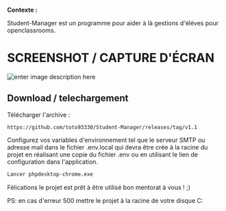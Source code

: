 **Contexte :**

Student-Manager est un programme pour aider à là gestions d'éléves pour openclassrooms.

# SCREENSHOT  / CAPTURE D'ÉCRAN

![enter image description here](https://i.ibb.co/NxVZg9F/Sans-titre-2.jpg)

## Download / telechargement

Télécharger l'archive :
```
https://github.com/toto93330/Student-Manager/releases/tag/v1.1
```

Configurez vos variables d'environnement tel que le serveur SMTP ou adresse mail dans le fichier .env.local qui devra être crée à la racine du projet en réalisant une copie du fichier .env ou en utilisant le lien de configuration dans l'application.

```sh
Lancer phpdesktop-chrome.exe
```

Félications le projet est prêt à être utilisé bon mentorat à vous ! ;)

PS: en cas d'erreur 500 mettre le projet à la racine de votre disque C:
